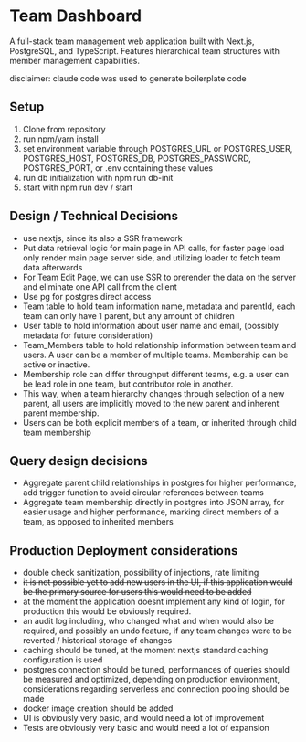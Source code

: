 # Team Dashboard

A full-stack team management web application built with Next.js, PostgreSQL, and TypeScript. Features hierarchical team structures with member management capabilities.

disclaimer: claude code was used to generate boilerplate code

## Setup

1. Clone from repository
2. run npm/yarn install
3. set environment variable through POSTGRES_URL or POSTGRES_USER, POSTGRES_HOST, POSTGRES_DB, POSTGRES_PASSWORD, POSTGRES_PORT, or .env containing these values
4. run db initialization with npm run db-init
5. start with npm run dev / start

## Design / Technical Decisions

* use nextjs, since its also a SSR framework
* Put data retrieval logic for main page in API calls, for faster page load only render main page server side, and utilizing loader to fetch team data afterwards
* For Team Edit Page, we can use SSR to prerender the data on the server and eliminate one API call from the client
* Use pg for postgres direct access
* Team table to hold team information name, metadata and parentId, each team can only have 1 parent, but any amount of children
* User table to hold information about user name and email, (possibly metadata for future consideration)
* Team_Members table to hold relationship information between team and users. A user can be a member of multiple teams. Membership can be active or inactive.
* Membership role can differ throughput different teams, e.g. a user can be lead role in one team, but contributor role in another.
* This way, when a team hierarchy changes through selection of a new parent, all users are implicitly moved to the new parent and inherent parent membership.
* Users can be both explicit members of a team, or inherited through child team membership

## Query design decisions

* Aggregate parent child relationships in postgres for higher performance, add trigger function to avoid circular references between teams
* Aggregate team membership directly in postgres into JSON array, for easier usage and higher performance, marking direct members of a team, as opposed to inherited members

## Production Deployment considerations

* double check sanitization, possibility of injections, rate limiting
* ~~it is not possible yet to add new users in the UI, if this application would be the primary source for users this would need to be added~~
* at the moment the application doesnt implement any kind of login, for production this would be obviously required.
* an audit log including, who changed what and when would also be required, and possibly an undo feature, if any team changes were to be reverted / historical storage of changes
* caching should be tuned, at the moment nextjs standard caching configuration is used
* postgres connection should be tuned, performances of queries should be measured and optimized, depending on production environment, considerations regarding serverless and connection pooling should be made
* docker image creation should be added
* UI is obviously very basic, and would need a lot of improvement
* Tests are obviously very basic and would need a lot of expansion
